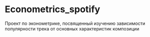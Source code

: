 # Econometrics_spotify
Проект по эконометрике, посвященный изучению зависимости популярности трека от основных характеристик композиции
